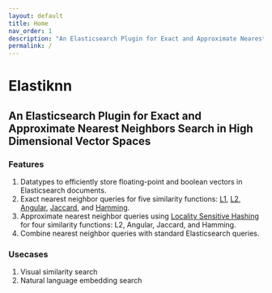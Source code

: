 ```yaml
---
layout: default
title: Home
nav_order: 1
description: "An Elasticsearch Plugin for Exact and Approximate Nearest Neighbors Search in High Dimensional Vector Spaces"
permalink: /
---
```


# Elastiknn

## An Elasticsearch Plugin for Exact and Approximate Nearest Neighbors Search in High Dimensional Vector Spaces

### Features

1. Datatypes to efficiently store floating-point and boolean vectors in Elasticsearch documents.
2. Exact nearest neighbor queries for five similarity functions: [L1](https://en.wikipedia.org/wiki/Taxicab_geometry), [L2](https://en.wikipedia.org/wiki/Euclidean_distance), [Angular](https://en.wikipedia.org/wiki/Cosine_similarity), [Jaccard](https://en.wikipedia.org/wiki/Jaccard_index), and [Hamming](https://en.wikipedia.org/wiki/Hamming_distance).
3. Approximate nearest neighbor queries using [Locality Sensitive Hashing](https://en.wikipedia.org/wiki/Locality-sensitive_hashing) for four similarity functions: L2, Angular, Jaccard, and Hamming.
4. Combine nearest neighbor queries with standard Elasticsearch queries.

### Usecases

1. Visual similarity search
2. Natural language embedding search